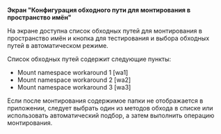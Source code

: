 **Экран "Конфигурация обходного пути для монтирования в пространство имён"**

На экране доступна список обходных путей для монтирования в пространство имён и кнопка для тестирования и выбора обходных путей в автоматическом режиме.

Список обходных путей содержит следующие пункты:
* Mount namespace workaround 1 [wa1]
* Mount namespace workaround 2 [wa2]
* Mount namespace workaround 3 [wa3]

Если после монтирования содержимое папки не отображается в приложении, следует выбрать один из методов обхода в списке или использовать автоматический подбор, а затем выполнить операцию монтирования.


